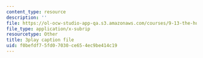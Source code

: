 ```yaml
---
content_type: resource
description: ''
file: https://ol-ocw-studio-app-qa.s3.amazonaws.com/courses/9-13-the-human-brain-spring-2019/f0befdf75fd07030ce654ec9be414c19_ppxK4R8XWfU.srt
file_type: application/x-subrip
resourcetype: Other
title: 3play caption file
uid: f0befdf7-5fd0-7030-ce65-4ec9be414c19
---
```

